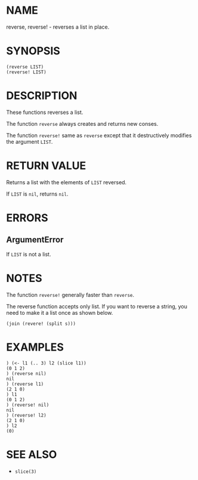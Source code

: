 # NAME
reverse, reverse! - reverses a list in place.

# SYNOPSIS

    (reverse LIST)
    (reverse! LIST)

# DESCRIPTION
These functions reverses a list.

The function `reverse` always creates and returns new conses.

The function `reverse!` same as `reverse` except that it destructively modifies the argument `LIST`.

# RETURN VALUE
Returns a list with the elements of `LIST` reversed.

If `LIST` is `nil`, returns `nil`.

# ERRORS
## ArgumentError
If `LIST` is not a list.

# NOTES
The function `reverse!` generally faster than `reverse`.

The reverse function accepts only list. If you want to reverse a string, you need to make it a list once as shown below.

    (join (revere! (split s)))

# EXAMPLES

    ) (<- l1 (.. 3) l2 (slice l1))
    (0 1 2)
    ) (reverse nil)
    nil
    ) (reverse l1)
    (2 1 0)
    ) l1
    (0 1 2)
    ) (reverse! nil)
    nil
    ) (reverse! l2)
    (2 1 0)
    ) l2
    (0)

# SEE ALSO
- `slice(3)`

